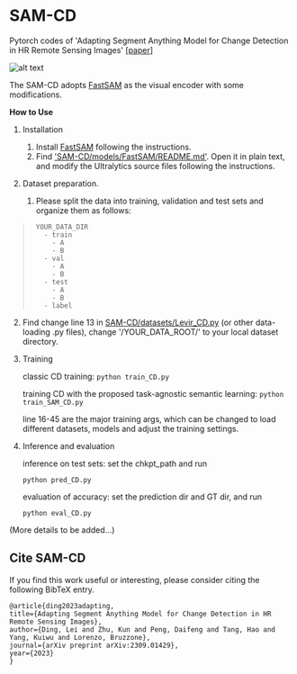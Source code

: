 # SAM-CD
Pytorch codes of 'Adapting Segment Anything Model for Change Detection in HR Remote Sensing Images' [[paper](http://arxiv.org/abs/2309.01429)]

![alt text](https://github.com/ggsDing/SAM-CD/blob/main/flowchart.png)

The SAM-CD adopts [FastSAM](https://github.com/CASIA-IVA-Lab/FastSAM) as the visual encoder with some modifications.


**How to Use**
1. Installation
   1) Install [FastSAM](https://github.com/CASIA-IVA-Lab/FastSAM) following the instructions.
   2) Find ['SAM-CD/models/FastSAM/README.md'](https://github.com/ggsDing/SAM-CD/blob/main/models/FastSAM/README.md). Open it in plain text, and modify the Ultralytics source files following the instructions.

2. Dataset preparation.
   1) Please split the data into training, validation and test sets and organize them as follows:
>      YOUR_DATA_DIR
>        - train
>          - A
>          - B
>        - val
>          - A
>          - B
>        - test
>          - A
>          - B
>        - label

   2) Find change line 13 in [SAM-CD/datasets/Levir_CD.py](https://github.com/ggsDing/SAM-CD/blob/main/datasets/Levir_CD.py) (or other data-loading .py files), change '/YOUR_DATA_ROOT/' to your local dataset directory.

3. Training
   
   classic CD training:
   `python train_CD.py`
   
   training CD with the proposed task-agnostic semantic learning:
   `python train_SAM_CD.py`
   
   line 16-45 are the major training args, which can be changed to load different datasets, models and adjust the training settings.

5. Inference and evaluation
   
   inference on test sets: set the chkpt_path and run
   
   `python pred_CD.py`
   
   evaluation of accuracy: set the prediction dir and GT dir, and run
   
   `python eval_CD.py`
   
(More details to be added...)

## Cite SAM-CD

If you find this work useful or interesting, please consider citing the following BibTeX entry.

```
@article{ding2023adapting,
title={Adapting Segment Anything Model for Change Detection in HR Remote Sensing Images},
author={Ding, Lei and Zhu, Kun and Peng, Daifeng and Tang, Hao and Yang, Kuiwu and Lorenzo, Bruzzone},
journal={arXiv preprint arXiv:2309.01429},
year={2023}
}
```
